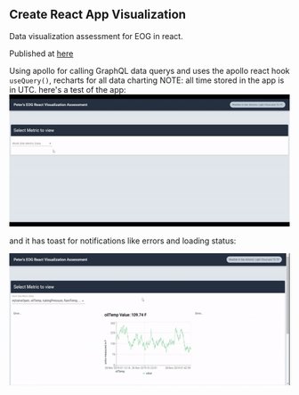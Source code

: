 ## Create React App Visualization
Data visualization assessment for EOG in react.

Published at [here](https://prince0ftime.github.io/EOG-React-Visualization-Assessment/)

Using apollo for calling GraphQL data querys and uses the apollo react hook `useQuery()`,
recharts for all data charting
NOTE: all time stored in the app is in UTC.
here's a test of the app:
![alt text](test.gif)

and it has toast for notifications like errors and loading status:

![alt text](error-test.gif)
